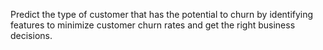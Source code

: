 Predict the type of customer that has the potential to churn by identifying features to minimize customer churn rates and get the right business decisions.
